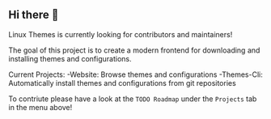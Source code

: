 ## Hi there 👋

Linux Themes is currently looking for contributors and maintainers!

The goal of this project is to create a modern frontend for downloading and installing themes and configurations.

Current Projects:
-Website: Browse themes and configurations
-Themes-Cli: Automatically install themes and configurations from git repositories

To contriute please have a look at the `TODO Roadmap` under the `Projects` tab in the menu above!

<!--

**Here are some ideas to get you started:**

🙋‍♀️ A short introduction - what is your organization all about?
🌈 Contribution guidelines - how can the community get involved?
👩‍💻 Useful resources - where can the community find your docs? Is there anything else the community should know?
🍿 Fun facts - what does your team eat for breakfast?
🧙 Remember, you can do mighty things with the power of [Markdown](https://docs.github.com/github/writing-on-github/getting-started-with-writing-and-formatting-on-github/basic-writing-and-formatting-syntax)
-->
